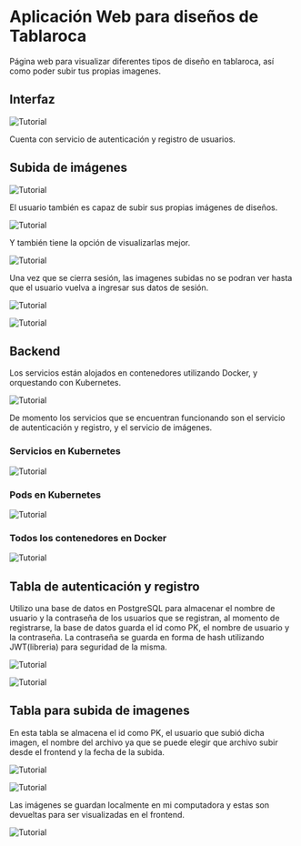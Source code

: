 # Aplicación Web para diseños de Tablaroca
 Página web para visualizar diferentes tipos de diseño en tablaroca, así como poder subir tus propias imagenes.

## Interfaz

![Tutorial](images/4.png)

  Cuenta con servicio de autenticación y registro de usuarios.

## Subida de imágenes

![Tutorial](images/5.png)

  El usuario también es capaz de subir sus propias imágenes de diseños.

![Tutorial](images/6.png)

  Y también tiene la opción de visualizarlas mejor.

![Tutorial](images/7.png)

  Una vez que se cierra sesión, las imagenes subidas no se podran ver hasta que el usuario vuelva a ingresar sus datos de sesión.

![Tutorial](images/8.png)

![Tutorial](images/5.png)

## Backend

Los servicios están alojados en contenedores utilizando Docker, y orquestando con Kubernetes.

![Tutorial](images/10.png)

De momento los servicios que se encuentran funcionando son el servicio de autenticación y registro, y el servicio de imágenes.

### Servicios en Kubernetes

![Tutorial](images/11.png)

### Pods en Kubernetes

![Tutorial](images/12.png)

### Todos los contenedores en Docker

![Tutorial](images/13.png)

## Tabla de autenticación y registro 

  Utilizo una base de datos en PostgreSQL para almacenar el nombre de usuario y la contraseña de los usuarios que se registran, al momento de registrarse, la base de datos guarda el id como PK, el nombre de usuario y la contraseña. La contraseña se guarda en forma de hash utilizando JWT(libreria) para seguridad de la misma.

  ![Tutorial](images/14.png)

  ![Tutorial](images/17.png)

## Tabla para subida de imagenes

  En esta tabla se almacena el id como PK, el usuario que subió dicha imagen, el nombre del archivo ya que se puede elegir que archivo subir desde el frontend y la fecha de la subida.

  ![Tutorial](images/15.png)

  ![Tutorial](images/18.png)

  Las imágenes se guardan localmente en mi computadora y estas son devueltas para ser visualizadas en el frontend.

  ![Tutorial](images/16.png)

